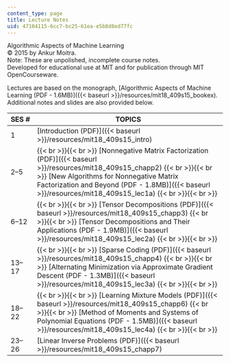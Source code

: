 ```yaml
---
content_type: page
title: Lecture Notes
uid: 47104115-6cc7-bc25-61ea-e5b8d8ed77fc
---
```


Algorithmic Aspects of Machine Learning  
© 2015 by Ankur Moitra.  
Note: These are unpolished, incomplete course notes.  
Developed for educational use at MIT and for publication through MIT OpenCourseware.

Lectures are based on the monograph, [Algorithmic Aspects of Machine Learning (PDF - 1.6MB)]({{< baseurl >}}/resources/mit18_409s15_bookex). Additional notes and slides are also provided below.

| SES # | TOPICS |
| --- | --- |
| 1 | [Introduction (PDF)]({{< baseurl >}}/resources/mit18_409s15_intro) |
| 2–5 |  {{< br >}}{{< br >}} [Nonnegative Matrix Factorization (PDF)]({{< baseurl >}}/resources/mit18_409s15_chapp2) {{< br >}}{{< br >}} [New Algorithms for Nonnegative Matrix Factorization and Beyond (PDF - 1.8MB)]({{< baseurl >}}/resources/mit18_409s15_lec1a) {{< br >}}{{< br >}}  |
| 6–12 |  {{< br >}}{{< br >}} [Tensor Decompositions (PDF)]({{< baseurl >}}/resources/mit18_409s15_chapp3) {{< br >}}{{< br >}} [Tensor Decompositions and Their Applications (PDF - 1.9MB)]({{< baseurl >}}/resources/mit18_409s15_lec2a) {{< br >}}{{< br >}}  |
| 13–17 |  {{< br >}}{{< br >}} [Sparse Coding (PDF)]({{< baseurl >}}/resources/mit18_409s15_chapp4) {{< br >}}{{< br >}} [Alternating Minimization via Approximate Gradient Descent (PDF - 1.3MB)]({{< baseurl >}}/resources/mit18_409s15_lec3a) {{< br >}}{{< br >}}  |
| 18–22 |  {{< br >}}{{< br >}} [Learning Mixture Models (PDF)]({{< baseurl >}}/resources/mit18_409s15_chapp6) {{< br >}}{{< br >}} [Method of Moments and Systems of Polynomial Equations (PDF - 1.5MB)]({{< baseurl >}}/resources/mit18_409s15_lec4a) {{< br >}}{{< br >}}  |
| 23–26 | [Linear Inverse Problems (PDF)]({{< baseurl >}}/resources/mit18_409s15_chapp7)